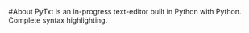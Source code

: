 #About
PyTxt is an in-progress text-editor built in Python with Python.
Complete syntax highlighting.
